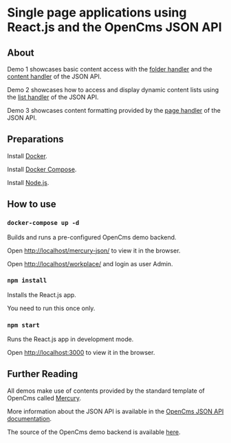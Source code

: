 
# Single page applications using React.js and the OpenCms JSON API

## About

Demo 1 showcases basic content access with the [folder handler]() and the [content handler]() of the JSON API.

Demo 2 showcases how to access and display dynamic content lists using the [list handler]() of the JSON API.

Demo 3 showcases content formatting provided by the [page handler]() of the JSON API.

## Preparations

Install [Docker](https://docs.docker.com/get-docker/).

Install [Docker Compose](https://docs.docker.com/compose/install/).

Install [Node.js](https://nodejs.org/en/download/).

## How to use

### `docker-compose up -d`

Builds and runs a pre-configured OpenCms demo backend.

Open [http://localhost/mercury-json/](http://localhost) to view it in the browser.

Open [http://localhost/workplace/](http://localhost) and login as user Admin.

### `npm install`

Installs the React.js app.

You need to run this once only.

### `npm start`

Runs the React.js app in development mode.

Open [http://localhost:3000](http://localhost:3001) to view it in the browser.

## Further Reading

All demos make use of contents provided by the standard template of OpenCms called [Mercury]().

More information about the JSON API is available in the [OpenCms JSON API documentation]().

The source of the OpenCms demo backend is available [here]().
